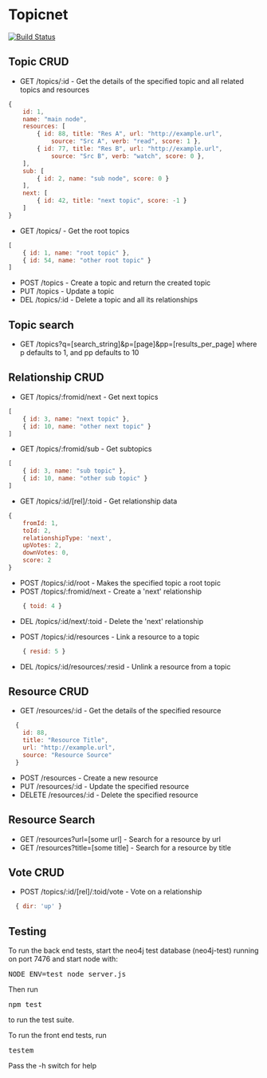 Topicnet
=========

[![Build Status](https://travis-ci.org/marclitchfield/topicnet.png?branch=master)](https://travis-ci.org/marclitchfield/topicnet)

Topic CRUD
----------
- GET  /topics/:id  - Get the details of the specified topic and all related topics and resources

```js
{ 
	id: 1,
	name: "main node",
	resources: [
		{ id: 88, title: "Res A", url: "http://example.url",
			source: "Src A", verb: "read", score: 1 },
		{ id: 77, title: "Res B", url: "http://example.url",
			source: "Src B", verb: "watch", score: 0 },
	],
	sub: [ 
		{ id: 2, name: "sub node", score: 0 }
	],
	next: [
		{ id: 42, title: "next topic", score: -1 }
	]
}
```

- GET  /topics/  - Get the root topics

```js
[ 
	{ id: 1, name: "root topic" },
	{ id: 54, name: "other root topic" }
] 
```

- POST /topics  - Create a topic and return the created topic
- PUT  /topics - Update a topic
- DEL  /topics/:id - Delete a topic and all its relationships

Topic search
------------
- GET /topics?q=[search_string]&p=[page]&pp=[results_per_page]
where p defaults to 1, and pp defaults to 10

Relationship CRUD
-----------------
- GET  /topics/:fromid/next  - Get next topics

```js
[
	{ id: 3, name: "next topic" },
	{ id: 10, name: "other next topic" }
]
```

- GET  /topics/:fromid/sub  - Get subtopics

```js
[
	{ id: 3, name: "sub topic" },
	{ id: 10, name: "other sub topic" }
]
```

- GET /topics/:id/[rel]/:toid - Get relationship data

```js
{
	fromId: 1,
	toId: 2,
	relationshipType: 'next',
	upVotes: 2,
	downVotes: 0,
	score: 2
}
```

- POST /topics/:id/root  - Makes the specified topic a root topic
- POST /topics/:fromid/next  - Create a 'next' relationship

```js
	{ toid: 4 }
```

- DEL  /topics/:id/next/:toid  - Delete the 'next' relationship

- POST /topics/:id/resources -  Link a resource to a topic

```js 
    { resid: 5 }
```

- DEL /topics/:id/resources/:resid  - Unlink a resource from a topic

Resource CRUD
-------------
- GET /resources/:id  - Get the details of the specified resource

```js
  {
    id: 88,
    title: "Resource Title",
    url: "http://example.url",
    source: "Resource Source"
  }
```

- POST /resources  - Create a new resource
- PUT /resources/:id  - Update the specified resource
- DELETE  /resources/:id  - Delete the specified resource

Resource Search
---------------
- GET /resources?url=[some url]  - Search for a resource by url
- GET /resources?title=[some title]  - Search for a resource by title

Vote CRUD
---------
- POST /topics/:id/[rel]/:toid/vote - Vote on a relationship

```js
  { dir: 'up' }
```

Testing
-------

To run the back end tests, start the neo4j test database (neo4j-test) running on port 7476 and start node with:
<pre>NODE_ENV=test node server.js</pre>
Then run
<pre>npm test</pre>
to run the test suite.

To run the front end tests, run
<pre>testem</pre>
Pass the -h switch for help
